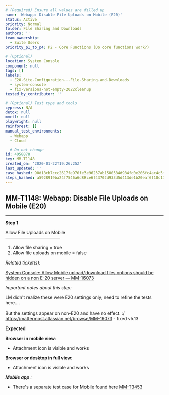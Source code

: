 ```yaml
---
# (Required) Ensure all values are filled up
name: 'Webapp: Disable File Uploads on Mobile (E20)'
status: Active
priority: Normal
folder: File Sharing and Downloads
authors: ''
team_ownership:
  - Suite Users
priority_p1_to_p4: P2 - Core Functions (Do core functions work?)

# (Optional)
location: System Console
component: null
tags: []
labels:
  - E20-Site-Configuration---File-Sharing-and-Downloads
  - system-console
  - fix-versions-not-empty-2022cleanup
tested_by_contributor: ''

# (Optional) Test type and tools
cypress: N/A
detox: null
mmctl: null
playwright: null
rainforest: []
manual_test_environments:
  - Webapp
  - Cloud

  # Do not change
id: 4058878
key: MM-T1148
created_on: '2020-01-22T19:26:25Z'
last_updated: ''
case_hashed: 90d18cb7ccc2617fe970fe3e96237ab1500584d984fd0e206fc4ac4c5fe1d9b20e38d49536bb78a1c4533e5962b34f2e
steps_hashed: a5928919ba24f7546a6d88ce6f43702d933d5d413de1b20eaf6f18c179dce04001b5fd8d52a1ceb8e63cb8d71bf87290
---
```


<!-- (Auto-generated) Based on frontmatter's "key" and "name" -->

## MM-T1148: Webapp: Disable File Uploads on Mobile (E20)

---

**Step 1**

Allow File Uploads on Mobile\
–––––––––––––––––––––––––

1. Allow file sharing = true
2. Allow file uploads on mobile = false

_Related ticket(s):_

[System Console: Allow Mobile upload/download files options should be hidden on a non E-20 server — MM-16073](https://mattermost.atlassian.net/browse/MM-16073)

_Important notes about this step:_

LM didn't realize these were E20 settings only; need to refine the tests here....\
\
But the settings appear on non-E20 and have no effect. :/\
<https://mattermost.atlassian.net/browse/MM-16073> - fixed v5.13

**Expected**

**Browser in mobile view**:

- Attachment icon is visible and works

**Browser or desktop in full view**:

- Attachment icon is visible and works

**_Mobile app_** _:_

- There's a separate test case for Mobile found here [MM-T3453](https://mattermost.atlassian.net/projects/MM?selectedItem=com.atlassian.plugins.atlassian-connect-plugin%3Acom.kanoah.test-manager__main-project-page#!/testCase/MM-T3453)
